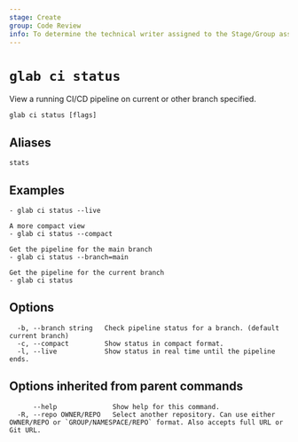 ```yaml
---
stage: Create
group: Code Review
info: To determine the technical writer assigned to the Stage/Group associated with this page, see https://about.gitlab.com/handbook/product/ux/technical-writing/#assignments
---
```


<!--
This documentation is auto generated by a script.
Please do not edit this file directly. Run `make gen-docs` instead.
-->

# `glab ci status`

View a running CI/CD pipeline on current or other branch specified.

```plaintext
glab ci status [flags]
```

## Aliases

```plaintext
stats
```

## Examples

```plaintext
- glab ci status --live

A more compact view
- glab ci status --compact

Get the pipeline for the main branch
- glab ci status --branch=main

Get the pipeline for the current branch
- glab ci status

```

## Options

```plaintext
  -b, --branch string   Check pipeline status for a branch. (default current branch)
  -c, --compact         Show status in compact format.
  -l, --live            Show status in real time until the pipeline ends.
```

## Options inherited from parent commands

```plaintext
      --help              Show help for this command.
  -R, --repo OWNER/REPO   Select another repository. Can use either OWNER/REPO or `GROUP/NAMESPACE/REPO` format. Also accepts full URL or Git URL.
```
